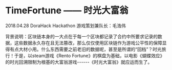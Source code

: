 # TimeFortune —— 时光大富翁
2018.04.28 DoraHack Hackathon
游戏策划兼队长：毛浩伟

背景说明：区块链本身的一大点在于每一个区块都记录了合约中所要求记录的数据，这些数据永久存在且无法篡改，那么仅仅使用区块链作为游戏公平性的保障显得有点大材小用。什么东西需要之前老旧的数据呢，甚至是所谓的“回档”？时光旅行！于是，以steam游戏《Rento Fortune》的棋盘为基础，以电影《蝴蝶效应》的时光回溯限制为根基的大富翁游戏------《时光大富翁》就应运而生了。
